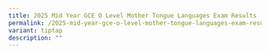 ```yaml
---
title: 2025 Mid Year GCE O Level Mother Tongue Languages Exam Results
permalink: /2025-mid-year-gce-o-level-mother-tongue-languages-exam-results/
variant: tiptap
description: ""
---
```

